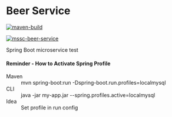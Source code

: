 # Beer Service

[![maven-build](https://github.com/griezma/mssc-beer-service/workflows/maven-build/badge.svg)](https://github.com/griezma/mssc-beer-service/actions)

[![mssc-beer-service](https://circleci.com/gh/griezma/mssc-beer-service.svg?style=svg)](https://circleci.com/gh/griezma/mssc-beer-service)

Spring Boot microservice test

#### Reminder - How to Activate Spring Profile
<dl>
    <dt>Maven</dt>
    <dd>mvn spring-boot:run -Dspring-boot.run.profiles=localmysql</dd>
    <dt>CLI</dt>
    <dd>java -jar my-app.jar --spring.profiles.active=localmysql</dd>
    <dt>Idea</dt>
    <dd>Set profile in run config</dd>
</dl>

